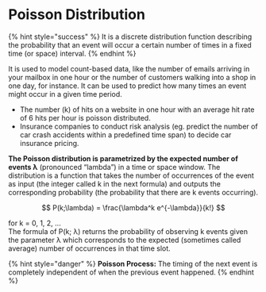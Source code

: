 # Poisson Distribution

{% hint style="success" %}
It is a discrete distribution function describing the probability that an event will occur a certain number of times in a fixed time \(or space\) interval.
{% endhint %}

It is used to model count-based data, like the number of emails arriving in your mailbox in one hour or the number of customers walking into a shop in one day, for instance. It can be used to predict how many times an event might occur in a given time period. 

* The number \(k\) of hits on a website in one hour with an average hit rate of 6 hits per hour is poisson distributed.
* Insurance companies to conduct risk analysis \(eg. predict the number of car crash accidents within a predefined time span\) to decide car insurance pricing.

**The Poisson distribution is parametrized by the expected number of events λ** \(pronounced “lambda”\) in a time or space window. The distribution is a function that takes the number of occurrences of the event as input \(the integer called k in the next formula\) and outputs the corresponding probability \(the probability that there are k events occurring\).

$$
P(k;\lambda) = \frac{\lambda^k e^{-\lambda}}{k!}
$$

for k = 0, 1, 2, ...  
The formula of P\(k; λ\) returns the probability of observing k events given the parameter λ which corresponds to the expected \(sometimes called average\) number of occurrences in that time slot.

{% hint style="danger" %}
**Poisson Process:** The timing of the next event is completely independent of when the previous event happened.
{% endhint %}



